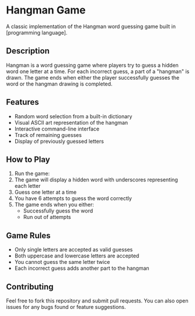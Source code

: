 # Hangman Game

A classic implementation of the Hangman word guessing game built in [programming language].

## Description

Hangman is a word guessing game where players try to guess a hidden word one letter at a time. For each incorrect guess, a part of a "hangman" is drawn. The game ends when either the player successfully guesses the word or the hangman drawing is completed.

## Features

- Random word selection from a built-in dictionary
- Visual ASCII art representation of the hangman
- Interactive command-line interface
- Track of remaining guesses
- Display of previously guessed letters

## How to Play

1. Run the game:
2. The game will display a hidden word with underscores representing each letter
3. Guess one letter at a time
4. You have 6 attempts to guess the word correctly
5. The game ends when you either:
   - Successfully guess the word
   - Run out of attempts

## Game Rules

- Only single letters are accepted as valid guesses
- Both uppercase and lowercase letters are accepted
- You cannot guess the same letter twice
- Each incorrect guess adds another part to the hangman

## Contributing

Feel free to fork this repository and submit pull requests. You can also open issues for any bugs found or feature suggestions.